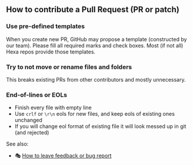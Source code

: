 ## How to contribute a Pull Request (PR or patch)

### Use pre-defined templates

When you create new PR, GitHub may propose a template (constructed by our team).
Please fill all required marks and check boxes. Most (if not all) Hexa repos provide those templates.

### Try to not move or rename files and folders

This breaks existing PRs from other contributors and mostly unnecessary.

### End-of-lines or EOLs

- Finish every file with empty line
- Use `crlf` or `\r\n` eols for new files, and keep eols of existing ones unchanged
- If you will change eol format of existing file it will look messed up in git (and rejected)

See also:

* :performing_arts: [How to leave feedback or bug report](Issues.md)
